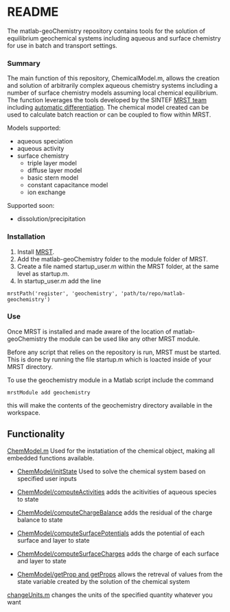 # README #

The matlab-geoChemistry repository contains tools for the solution of equilibrium geochemical systems including aqueous and surface chemistry for use in batch and transport settings. 

### Summary ###

The main function of this repository, ChemicalModel.m, allows the creation and solution of arbitrarily complex aqueous chemistry systems including a number of surface chemistry models assuming local chemical equilibrium. The function leverages the tools developed by the SINTEF [MRST team](http://www.sintef.no/projectweb/mrst/) including [automatic differentiation](https://en.wikipedia.org/wiki/Automatic_differentiation). The chemical model created can be used to calculate batch reaction or can be coupled to flow within MRST.

Models supported:

* aqueous speciation
* aqueous activity
* surface chemistry
    * triple layer model
    * diffuse layer model
    * basic stern model
    * constant capacitance model
    * ion exchange

Supported soon:

* dissolution/precipitation

### Installation ###

1. Install [MRST](http://www.sintef.no/projectweb/mrst/downloadable-resources/). 
2. Add the matlab-geoChemistry folder to the module folder of MRST.
3. Create a file named startup_user.m within the MRST folder, at the same level as startup.m.
4. In startup_user.m add the line
~~~~
mrstPath('register', 'geochemistry', 'path/to/repo/matlab-geochemistry')
~~~~

### Use ###

Once MRST is installed and made aware of the location of matlab-geoChemistry the module can be used like any other MRST module. 

Before any script that relies on the repository is run, MRST must be started. This is done by running the file startup.m which is loacted inside of your MRST directory.

To use the geochemistry module in a Matlab script include the command

~~~~~
mrstModule add geochemistry
~~~~~

this will make the contents of the geochemistry directory available in the workspace.

## Functionality ##

[ChemModel.m](readMes/ChemModel.md)
Used for the instatiation of the chemical object, making all embedded functions available. 

* [ChemModel/initState](readMes/chemModel_initState.md) Used to solve the chemical system based on specified user inputs

* [ChemModel/computeActivities](readMes/chemModel_computeActivities.md) adds the acitivities of aqueous species to state

* [ChemModel/computeChargeBalance](readMes/chemModel_computeChargeBalance.md) adds the residual of the charge balance to state

* [ChemModel/computeSurfacePotentials](readMes/chemModel_computeSurfacePotentials.md) adds the potential of each surface and layer to state

* [ChemModel/computeSurfaceCharges](readMes/chemModel_computeSurfaceCharges.md) adds the charge of each surface and layer to state

* [ChemModel/getProp and getProps](readMes/chemModel_getProps.md) allows the retreval of values from the state variable created by the solution of the chemical system

[changeUnits.m](readMes/changeUnits.md) changes the units of the specified quantity whatever you want